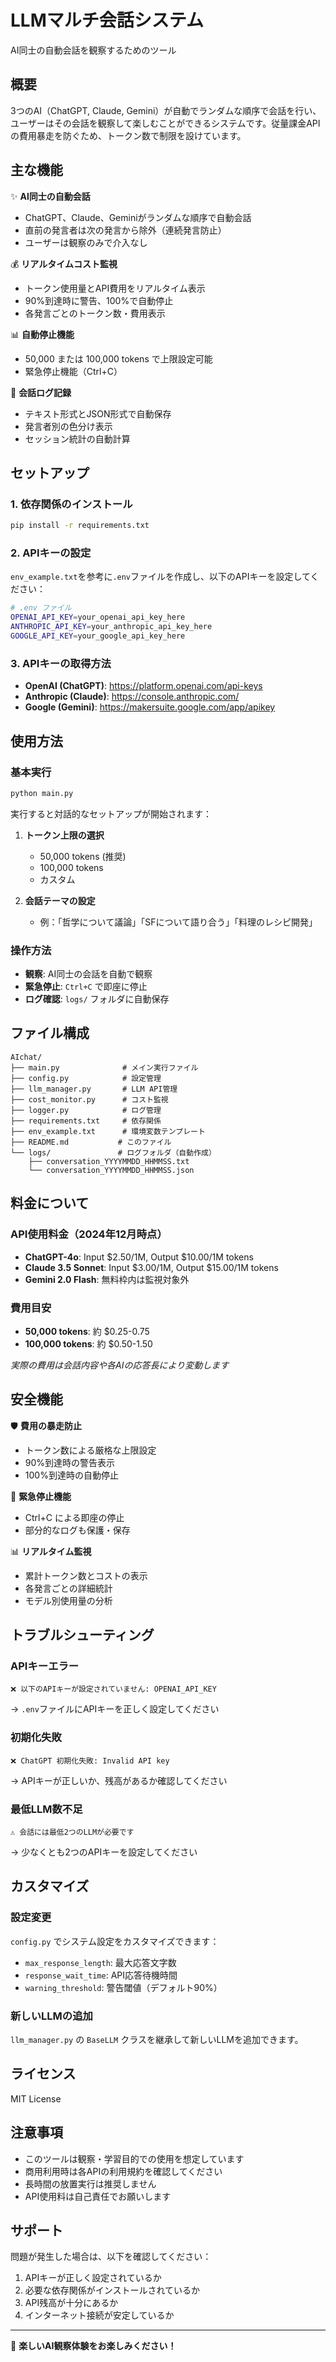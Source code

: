 # LLMマルチ会話システム

AI同士の自動会話を観察するためのツール

## 概要

3つのAI（ChatGPT, Claude, Gemini）が自動でランダムな順序で会話を行い、ユーザーはその会話を観察して楽しむことができるシステムです。従量課金APIの費用暴走を防ぐため、トークン数で制限を設けています。

## 主な機能

✨ **AI同士の自動会話**
- ChatGPT、Claude、Geminiがランダムな順序で自動会話
- 直前の発言者は次の発言から除外（連続発言防止）
- ユーザーは観察のみで介入なし

💰 **リアルタイムコスト監視**
- トークン使用量とAPI費用をリアルタイム表示
- 90%到達時に警告、100%で自動停止
- 各発言ごとのトークン数・費用表示

📊 **自動停止機能**
- 50,000 または 100,000 tokens で上限設定可能
- 緊急停止機能（Ctrl+C）

📝 **会話ログ記録**
- テキスト形式とJSON形式で自動保存
- 発言者別の色分け表示
- セッション統計の自動計算

## セットアップ

### 1. 依存関係のインストール

```bash
pip install -r requirements.txt
```

### 2. APIキーの設定

`env_example.txt`を参考に`.env`ファイルを作成し、以下のAPIキーを設定してください：

```bash
# .env ファイル
OPENAI_API_KEY=your_openai_api_key_here
ANTHROPIC_API_KEY=your_anthropic_api_key_here  
GOOGLE_API_KEY=your_google_api_key_here
```

### 3. APIキーの取得方法

- **OpenAI (ChatGPT)**: https://platform.openai.com/api-keys
- **Anthropic (Claude)**: https://console.anthropic.com/
- **Google (Gemini)**: https://makersuite.google.com/app/apikey

## 使用方法

### 基本実行

```bash
python main.py
```

実行すると対話的なセットアップが開始されます：

1. **トークン上限の選択**
   - 50,000 tokens (推奨)
   - 100,000 tokens  
   - カスタム

2. **会話テーマの設定**
   - 例：「哲学について議論」「SFについて語り合う」「料理のレシピ開発」

### 操作方法

- **観察**: AI同士の会話を自動で観察
- **緊急停止**: `Ctrl+C` で即座に停止
- **ログ確認**: `logs/` フォルダに自動保存

## ファイル構成

```
AIchat/
├── main.py              # メイン実行ファイル
├── config.py            # 設定管理
├── llm_manager.py       # LLM API管理
├── cost_monitor.py      # コスト監視
├── logger.py            # ログ管理
├── requirements.txt     # 依存関係
├── env_example.txt      # 環境変数テンプレート
├── README.md           # このファイル
└── logs/               # ログフォルダ（自動作成）
    ├── conversation_YYYYMMDD_HHMMSS.txt
    └── conversation_YYYYMMDD_HHMMSS.json
```

## 料金について

### API使用料金（2024年12月時点）

- **ChatGPT-4o**: Input $2.50/1M, Output $10.00/1M tokens
- **Claude 3.5 Sonnet**: Input $3.00/1M, Output $15.00/1M tokens  
- **Gemini 2.0 Flash**: 無料枠内は監視対象外

### 費用目安

- **50,000 tokens**: 約 $0.25-0.75
- **100,000 tokens**: 約 $0.50-1.50

*実際の費用は会話内容や各AIの応答長により変動します*

## 安全機能

🛡️ **費用の暴走防止**
- トークン数による厳格な上限設定
- 90%到達時の警告表示
- 100%到達時の自動停止

🚨 **緊急停止機能**
- Ctrl+C による即座の停止
- 部分的なログも保護・保存

📊 **リアルタイム監視**
- 累計トークン数とコストの表示
- 各発言ごとの詳細統計
- モデル別使用量の分析

## トラブルシューティング

### APIキーエラー
```
❌ 以下のAPIキーが設定されていません: OPENAI_API_KEY
```
→ `.env`ファイルにAPIキーを正しく設定してください

### 初期化失敗
```
❌ ChatGPT 初期化失敗: Invalid API key
```
→ APIキーが正しいか、残高があるか確認してください

### 最低LLM数不足
```
⚠️ 会話には最低2つのLLMが必要です
```
→ 少なくとも2つのAPIキーを設定してください

## カスタマイズ

### 設定変更

`config.py` でシステム設定をカスタマイズできます：

- `max_response_length`: 最大応答文字数
- `response_wait_time`: API応答待機時間
- `warning_threshold`: 警告閾値（デフォルト90%）

### 新しいLLMの追加

`llm_manager.py` の `BaseLLM` クラスを継承して新しいLLMを追加できます。

## ライセンス

MIT License

## 注意事項

- このツールは観察・学習目的での使用を想定しています
- 商用利用時は各APIの利用規約を確認してください
- 長時間の放置実行は推奨しません
- API使用料は自己責任でお願いします

## サポート

問題が発生した場合は、以下を確認してください：

1. APIキーが正しく設定されているか
2. 必要な依存関係がインストールされているか
3. API残高が十分にあるか
4. インターネット接続が安定しているか

---

🤖 **楽しいAI観察体験をお楽しみください！** 